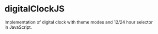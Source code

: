 # digitalClockJS
Implementation of digital clock with theme modes and 12/24 hour selector in JavaScript.
